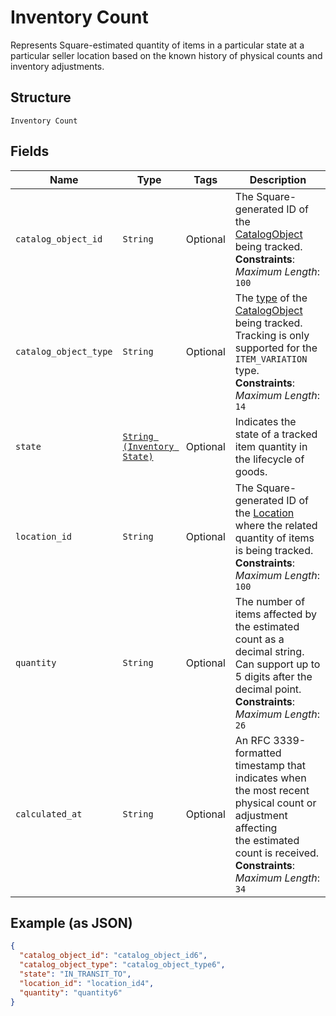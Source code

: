 
# Inventory Count

Represents Square-estimated quantity of items in a particular state at a
particular seller location based on the known history of physical counts and
inventory adjustments.

## Structure

`Inventory Count`

## Fields

| Name | Type | Tags | Description |
|  --- | --- | --- | --- |
| `catalog_object_id` | `String` | Optional | The Square-generated ID of the<br>[CatalogObject](/doc/models/catalog-object.md) being tracked.<br>**Constraints**: *Maximum Length*: `100` |
| `catalog_object_type` | `String` | Optional | The [type](/doc/models/catalog-object-type.md) of the<br>[CatalogObject](/doc/models/catalog-object.md) being tracked. Tracking is only<br>supported for the `ITEM_VARIATION` type.<br>**Constraints**: *Maximum Length*: `14` |
| `state` | [`String (Inventory State)`](/doc/models/inventory-state.md) | Optional | Indicates the state of a tracked item quantity in the lifecycle of goods. |
| `location_id` | `String` | Optional | The Square-generated ID of the [Location](/doc/models/location.md) where the related<br>quantity of items is being tracked.<br>**Constraints**: *Maximum Length*: `100` |
| `quantity` | `String` | Optional | The number of items affected by the estimated count as a decimal string.<br>Can support up to 5 digits after the decimal point.<br>**Constraints**: *Maximum Length*: `26` |
| `calculated_at` | `String` | Optional | An RFC 3339-formatted timestamp that indicates when the most recent physical count or adjustment affecting<br>the estimated count is received.<br>**Constraints**: *Maximum Length*: `34` |

## Example (as JSON)

```json
{
  "catalog_object_id": "catalog_object_id6",
  "catalog_object_type": "catalog_object_type6",
  "state": "IN_TRANSIT_TO",
  "location_id": "location_id4",
  "quantity": "quantity6"
}
```

